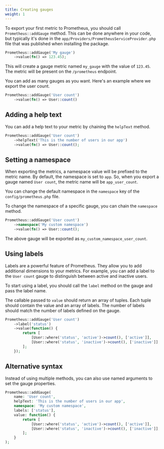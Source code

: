 ```yaml
---
title: Creating gauges
weight: 1
---
```


To export your first metric to Prometheus, you should call `Prometheus::addGauge` method. This can be done anywhere in your code, but typically it's done in the `app/Providers/PrometheusServiceProvider.php` file that was published when installing the package.

```php
Prometheus::addGauge('My gauge')
    ->value(fn() => 123.45);
```

This will create a gauge metric named `my_gauge` with the value of `123.45`. The metric will be present on the `/prometheus` endpoint.

You can add as many gauges as you want. Here's an example where we export the user count.

```php
Prometheus::addGauge('User count')
    ->value(fn() => User::count()
```

## Adding a help text

You can add a help text to your metric by chaining the `helpText` method.

```php
Prometheus::addGauge('User count')
    ->helpText('This is the number of users in our app')
    ->value(fn() => User::count();
```

## Setting a namespace

When exporting the metrics, a namespace value will be prefixed to the metric name. By default, the namespace is set to `app`. So, when you export a gauge named `User count`, the metric name will be `app_user_count`.

You can change the default namespace in the `namespace` key of the `config/prometheus.php` file.

To change the namespace of a specific gauge, you can chain the `namespace` method.

```php
Prometheus::addGauge('User count')
    ->namespace('My custom namespace')
    ->value(fn() => User::count();
```

The above gauge will be exported as `my_custom_namespace_user_count`.

## Using labels

Labels are a powerful feature of Prometheus. They allow you to add additional dimensions to your metrics. For example, you can add a label to the `User count` gauge to distinguish between active and inactive users.

To start using a label, you should call the `label` method on the gauge and pass the label name.

The callable passed to `value` should return an array of tuples. Each tuple should contain the value and an array of labels. The number of labels should match the number of labels defined on the gauge.

```php
Prometheus::addGauge('User count')
    ->label('status')
    ->value(function() {
        return [
            [User::where('status', 'active')->count(), ['active']],
            [User::where('status', 'inactive')->count(), ['inactive']],
        ];
    });
```

## Alternative syntax

Instead of using multiple methods, you can also use named arguments to set the gauge properties.

```php
Prometheus::addGauge(
    name: 'User count',
    helpText: 'This is the number of users in our app',
    namespace: 'My custom namespace',
    labels: ['status'],
    value: function() {
        return [
            [User::where('status', 'active')->count(), ['active']],
            [User::where('status', 'inactive')->count(), ['inactive']],
        ];
    }
);
```
